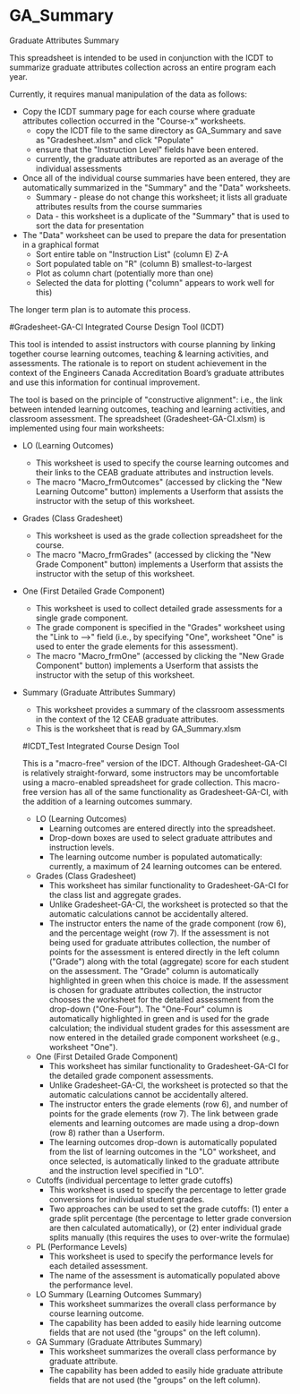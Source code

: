 # GA_Summary
Graduate Attributes Summary

This spreadsheet is intended to be used in conjunction with the ICDT to summarize graduate attributes collection across an entire program each year.

Currently, it requires manual manipulation of the data as follows:

* Copy the ICDT summary page for each course where graduate attributes collection occurred in the "Course-x" worksheets.
  + copy the ICDT file to the same directory as GA_Summary and save as "Gradesheet.xlsm" and click "Populate"
  + ensure that the "Instruction Level" fields have been entered.
  + currently, the graduate attributes are reported as an average of the individual assessments
* Once all of the individual course summaries have been entered, they are automatically summarized in the "Summary" and the "Data" worksheets.
  + Summary - please do not change this worksheet; it lists all graduate attributes results from the course summaries
  + Data - this worksheet is a duplicate of the "Summary" that is used to sort the data for presentation
* The "Data" worksheet can be used to prepare the data for presentation in a graphical format
  + Sort entire table on "Instruction List" (column E) Z-A
  + Sort populated table on "R" (column B) smallest-to-largest
  + Plot as column chart (potentially more than one)
  + Selected the data for plotting ("column" appears to work well for this)

The longer term plan is to automate this process.

#Gradesheet-GA-CI
Integrated Course Design Tool (ICDT)

This tool is intended to assist instructors with course planning by linking together course learning outcomes, teaching & learning activities, and assessments. The rationale is to report on student achievement in the context of the Engineers Canada Accreditation Board’s graduate attributes and use this information for continual improvement.

The tool is based on the principle of "constructive alignment": i.e., the link between intended learning outcomes, teaching and learning activities, and classroom assessment. The spreadsheet (Gradesheet-GA-CI.xlsm) is implemented using four main worksheets:

* LO (Learning Outcomes)
  + This worksheet is used to specify the course learning outcomes and their links to the CEAB graduate attributes and instruction levels.
  + The macro "Macro_frmOutcomes" (accessed by clicking the "New Learning Outcome" button) implements a Userform that assists the instructor with the setup of this worksheet.
* Grades (Class Gradesheet)
  + This worksheet is used as the grade collection spreadsheet for the course.
  + The macro "Macro_frmGrades" (accessed by clicking the "New Grade Component" button) implements a Userform that assists the instructor with the setup of this worksheet.
* One (First Detailed Grade Component)
  + This worksheet is used to collect detailed grade assessments for a single grade component.
  + The grade component is specified in the "Grades" worksheet using the "Link to -->" field (i.e., by specifying "One", worksheet "One" is used to enter the grade elements for this assessment).
  + The macro "Macro_frmOne" (accessed by clicking the "New Grade Component" button) implements a Userform that assists the instructor with the setup of this worksheet.
* Summary (Graduate Attributes Summary)
  + This worksheet provides a summary of the classroom assessments in the context of the 12 CEAB graduate attributes.
  + This is the worksheet that is read by GA_Summary.xlsm

  #ICDT_Test
  Integrated Course Design Tool

  This is a "macro-free" version of the IDCT. Although Gradesheet-GA-CI is relatively straight-forward, some instructors may be uncomfortable using a macro-enabled spreadsheet for grade collection. This macro-free version has all of the same functionality as Gradesheet-GA-CI, with the addition of a learning outcomes summary.

  * LO (Learning Outcomes)
    + Learning outcomes are entered directly into the spreadsheet.
    + Drop-down boxes are used to select graduate attributes and instruction levels.
    + The learning outcome number is populated automatically: currently, a maximum of 24 learning outcomes can be entered.
  * Grades (Class Gradesheet)
    + This worksheet has similar functionality to Gradesheet-GA-CI for the class list and aggregate grades.
    + Unlike Gradesheet-GA-CI, the worksheet is protected so that the automatic calculations cannot be accidentally altered.
    + The instructor enters the name of the grade component (row 6), and the percentage weight (row 7). If the assessment is not being used for graduate attributes collection, the number of points for the assessment is entered directly in the left column ("Grade") along with the total (aggregate) score for each student on the assessment. The "Grade" column is automatically highlighted in green when this choice is made. If the assessment is chosen for graduate attributes collection, the instructor chooses the worksheet for the detailed assessment from the drop-down ("One-Four"). The "One-Four" column is automatically highlighted in green and is used for the grade calculation; the individual student grades for this assessment are now entered in the detailed grade component worksheet (e.g., worksheet "One").
  * One (First Detailed Grade Component)
    + This worksheet has similar functionality to Gradesheet-GA-CI for the detailed grade component assessments.
    + Unlike Gradesheet-GA-CI, the worksheet is protected so that the automatic calculations cannot be accidentally altered.
    + The instructor enters the grade elements (row 6), and number of points for the grade elements (row 7). The link between grade elements and learning outcomes are made using a drop-down (row 8) rather than a Userform.
    + The learning outcomes drop-down is automatically populated from the list of learning outcomes in the "LO" worksheet, and once selected, is automatically linked to the graduate attribute and the instruction level specified in "LO".
  * Cutoffs (individual percentage to letter grade cutoffs)
    + This worksheet is used to specify the percentage to letter grade conversions for individual student grades.
    + Two approaches can be used to set the grade cutoffs: (1) enter a grade split percentage (the percentage to letter grade conversion are then calculated automatically), or (2) enter individual grade splits manually (this requires the uses to over-write the formulae)
  * PL (Performance Levels)
    + This worksheet is used to specify the performance levels for each detailed assessment.
    + The name of the assessment is automatically populated above the performance level.
  * LO Summary (Learning Outcomes Summary)
    + This worksheet summarizes the overall class performance by course learning outcome.
    + The capability has been added to easily hide learning outcome fields that are not used (the "groups" on the left column).
  * GA Summary (Graduate Attributes Summary)
    + This worksheet summarizes the overall class performance by graduate attribute.
    + The capability has been added to easily hide graduate attribute fields that are not used (the "groups" on the left column).
